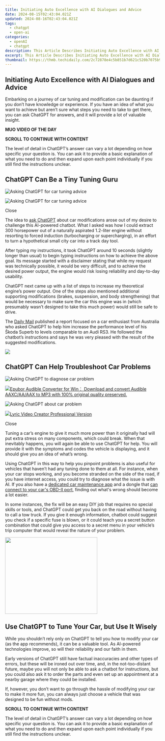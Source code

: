 ```yaml
---
title: Initiating Auto Excellence with AI Dialogues and Advice
date: 2024-08-15T02:43:04.021Z
updated: 2024-08-16T02:43:04.021Z
tags:
  - chatgpt
  - open-ai
categories:
  - openAI
  - chatgpt
description: This Article Describes Initiating Auto Excellence with AI Dialogues and Advice
excerpt: This Article Describes Initiating Auto Excellence with AI Dialogues and Advice
thumbnail: https://thmb.techidaily.com/2c72878e4c5b851b7d621c520b7075b9d80e911d0e1db9a60b0603055e403b62.jpg
---
```


## Initiating Auto Excellence with AI Dialogues and Advice

 Embarking on a journey of car tuning and modification can be daunting if you don’t have knowledge or experience. If you have an idea of what you want to achieve but aren’t sure what steps you need to take to get there, you can ask ChatGPT for answers, and it will provide a lot of valuable insight.

**MUO VIDEO OF THE DAY**

**SCROLL TO CONTINUE WITH CONTENT**

 The level of detail in ChatGPT’s answer can vary a lot depending on how specific your question is. You can ask it to provide a basic explanation of what you need to do and then expand upon each point individually if you still find the instructions unclear.

## ChatGPT Can Be a Tiny Tuning Guru

![Asking ChatGPT for car tuning advice](https://static1.makeuseofimages.com/wordpress/wp-content/uploads/2023/07/szzzz-1.jpg)

![Asking ChatGPT for car tuning advice](https://static1.makeuseofimages.com/wordpress/wp-content/uploads/2023/07/ssszzz.jpg)

Close

 The idea to [ask ChatGPT](https://www.makeuseof.com/things-you-can-do-with-chatgpt/) about car modifications arose out of my desire to challenge this AI-powered chatbot. What I asked was how I could extract 300 horsepower out of a naturally aspirated 1.2-liter engine without resorting to forced induction (turbocharging or supercharging), in an effort to turn a hypothetical small city car into a track day tool.

 After typing my instructions, it took ChatGPT around 10 seconds (slightly longer than usual) to begin typing instructions on how to achieve the above goal. Its message started with a disclaimer stating that while my request was technically possible, it would be very difficult, and to achieve the desired power output, the engine would risk losing reliability and day-to-day usability.

 ChatGPT next came up with a list of steps to increase my theoretical engine’s power output. One of the steps also mentioned additional supporting modifications (brakes, suspension, and body strengthening) that would be necessary to make sure the car this engine was in (which presumably wasn’t designed to take this much power) would still be safe to drive.

 The [Daily Mail](https://www.dailymail.co.uk/femail/real-life/article-12220701/What-modifications-make-car-faster-Man-uses-ChatGPT-modify-Skoda-Superb-equivalent-Audi-RS3.html) published a report focused on a car enthusiast from Australia who asked ChatGPT to help him increase the performance level of his Škoda Superb to levels comparable to an Audi RS3\. He followed the chatbot’s instructions and says he was very pleased with the result of the suggested modifications.

<!-- affiliate ads begin -->
<a href="https://store.revouninstaller.com/order/checkout.php?PRODS=28010250&QTY=1&AFFILIATE=108875&CART=1"><img src="https://secure.avangate.com/images/merchant/4282ec8de8c9be897e7aff4aa231b1a4/336__280a.jpg" border="0"></a>
<!-- affiliate ads end -->
## ChatGPT Can Help Troubleshoot Car Problems

![Asking ChatGPT to diagnose car problem](https://static1.makeuseofimages.com/wordpress/wp-content/uploads/2023/07/gpt-1.jpg)
<!-- affiliate ads begin -->
<a href="https://secure.2checkout.com/order/checkout.php?PRODS=4708689&QTY=1&AFFILIATE=108875&CART=1"><img src="https://www.epubor.com/images/uppic/audible-converter-interface.png" border="0">Epubor Audible Converter for Win： Download and convert Audible AAXC/AA/AAX to MP3 with 100% original quality preserved.</a>
<!-- affiliate ads end -->

![Asking ChatGPT about car problem](https://static1.makeuseofimages.com/wordpress/wp-content/uploads/2023/07/gpt3.jpg)
<!-- affiliate ads begin -->
<a href="https://secure.2checkout.com/order/checkout.php?PRODS=11224199&QTY=1&AFFILIATE=108875&CART=1"><img src="https://secure.avangate.com/images/merchant/e09fdffe648a30658a9657bbed7b2388/products/copy_boxshot_lyricvideo.png" border="0">Lyric Video Creator Professional Version</a>
<!-- affiliate ads end -->

Close

 Tuning a car’s engine to give it much more power than it originally had will put extra stress on many components, which could break. When that inevitably happens, you will again be able to use ChatGPT for help. You will provide it with the symptoms and codes the vehicle is displaying, and it should give you an idea of what’s wrong.

 Using ChatGPT in this way to help you pinpoint problems is also useful for vehicles that haven’t had any tuning done to them at all. For instance, when your car stops working, and you become stranded on the side of the road, if you have internet access, you could try to diagnose what the issue is with AI. If you also have a [dedicated car maintenance app](https://www.makeuseof.com/best-apps-car-maintenance-and-tips/) and a dongle that [can connect to your car's OBD-II port](https://www.makeuseof.com/best-obd2-vehicle-diagnostic-apps/), finding out what's wrong should become a lot easier.

 In some instances, the fix will be an easy DIY job that requires no special skills or tools, and ChatGPT could get you back on the road without having to call a tow truck. If you give it enough information, chatbot could suggest you check if a specific fuse is blown, or it could teach you a secret button combination that could give you access to a secret menu in your vehicle’s trip computer that would reveal the nature of your problem.

<!-- affiliate ads begin -->
<a href="https://caperobbin.sjv.io/c/5597632/2006118/18460" target="_top" id="2006118"><img src="//a.impactradius-go.com/display-ad/18460-2006118" border="0" alt="" width="300" height="250"/></a><img height="0" width="0" src="https://imp.pxf.io/i/5597632/2006118/18460" style="position:absolute;visibility:hidden;" border="0" />
<!-- affiliate ads end -->
## Use ChatGPT to Tune Your Car, but Use It Wisely

 While you shouldn’t rely only on ChatGPT to tell you how to modify your car (as the app recommends), it can be a valuable tool. As AI-powered technologies improve, so will their reliability and our faith in them.

 Early versions of ChatGPT still have factual inaccuracies and other types of errors, but these will be ironed out over time, and, in the not-too-distant future, maybe you will not only be able to ask a chatbot for instructions, but you could also ask it to order the parts and even set up an appointment at a nearby garage where they could be installed.

 If, however, you don’t want to go through the hassle of modifying your car to make it more fun, you can always just choose a vehicle that was designed to be fun without mods.

**SCROLL TO CONTINUE WITH CONTENT**

 The level of detail in ChatGPT’s answer can vary a lot depending on how specific your question is. You can ask it to provide a basic explanation of what you need to do and then expand upon each point individually if you still find the instructions unclear.


<ins class="adsbygoogle"
     style="display:block"
     data-ad-format="autorelaxed"
     data-ad-client="ca-pub-7571918770474297"
     data-ad-slot="1223367746"></ins>



<ins class="adsbygoogle"
     style="display:block"
     data-ad-client="ca-pub-7571918770474297"
     data-ad-slot="8358498916"
     data-ad-format="auto"
     data-full-width-responsive="true"></ins>


